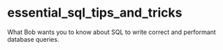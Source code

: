 # essential_sql_tips_and_tricks
What Bob wants you to know about SQL to write correct and performant database queries.
